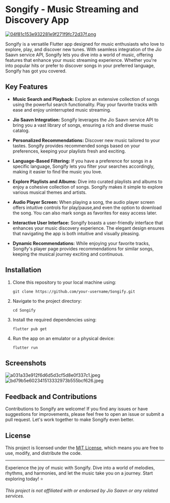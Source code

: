 # Songify - Music Streaming and Discovery App

[![04f81c153e932281e9f271f9fc72d37f.png](https://imgtr.ee/images/2023/08/30/04f81c153e932281e9f271f9fc72d37f.png)](https://imgtr.ee/image/Ai7Wx)

Songify is a versatile Flutter app designed for music enthusiasts who love to explore, play, and discover new tunes. With seamless integration of the Jio Saavn service API, Songify lets you dive into a world of music, offering features that enhance your music streaming experience. Whether you're into popular hits or prefer to discover songs in your preferred language, Songify has got you covered.

## Key Features

- **Music Search and Playback:** Explore an extensive collection of songs using the powerful search functionality. Play your favorite tracks with ease and enjoy uninterrupted music streaming.

- **Jio Saavn Integration:** Songify leverages the Jio Saavn service API to bring you a vast library of songs, ensuring a rich and diverse music catalog.

- **Personalized Recommendations:** Discover new music tailored to your tastes. Songify provides recommended songs based on your preferences, keeping your playlists fresh and exciting.

- **Language-Based Filtering:** If you have a preference for songs in a specific language, Songify lets you filter your searches accordingly, making it easier to find the music you love.

- **Explore Playlists and Albums:** Dive into curated playlists and albums to enjoy a cohesive collection of songs. Songify makes it simple to explore various musical themes and artists.

- **Audio Player Screen:** When playing a song, the audio player screen offers intuitive controls for play/pause,and even the option to download the song. You can also mark songs as favorites for easy access later.

- **Interactive User Interface:** Songify boasts a user-friendly interface that enhances your music discovery experience. The elegant design ensures that navigating the app is both intuitive and visually pleasing.

- **Dynamic Recommendations:** While enjoying your favorite tracks, Songify's player page provides recommendations for similar songs, keeping the musical journey exciting and continuous.

## Installation

1. Clone this repository to your local machine using:
   ```
   git clone https://github.com/your-username/Songify.git
   ```

2. Navigate to the project directory:
   ```
   cd Songify
   ```

3. Install the required dependencies using:
   ```
   flutter pub get
   ```

4. Run the app on an emulator or a physical device:
   ```
   flutter run
   ```

## Screenshots

![a031a33e912f6d6d5d3cf5d8e0f337c1.jpeg](https://imgtr.ee/images/2023/08/30/a031a33e912f6d6d5d3cf5d8e0f337c1.jpeg)
![bd79b5e602341513332973b555bcf626.jpeg](https://imgtr.ee/images/2023/08/30/bd79b5e602341513332973b555bcf626.jpeg)

## Feedback and Contributions

Contributions to Songify are welcome! If you find any issues or have suggestions for improvements, please feel free to open an issue or submit a pull request. Let's work together to make Songify even better.

## License

This project is licensed under the [MIT License](LICENSE), which means you are free to use, modify, and distribute the code.

---

Experience the joy of music with Songify. Dive into a world of melodies, rhythms, and harmonies, and let the music take you on a journey. Start exploring today! ⭐️

_This project is not affiliated with or endorsed by Jio Saavn or any related services._
